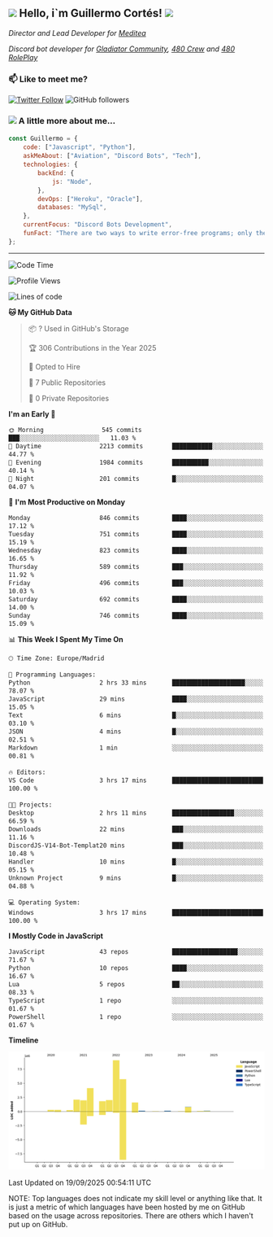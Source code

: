 <h2><img src="https://emojis.slackmojis.com/emojis/images/1531849430/4246/blob-sunglasses.gif?1531849430" width="30"/> Hello, i`m Guillermo Cortés! <img src="https://media.giphy.com/media/PiuVH04cd9JcmqqWKK/giphy.gif" width="50"></h2>
<p><em>Director and Lead Developer for <a href="https://mediteavirtual.es/">Meditea</a>
</em></p>
<p><em>Discord bot developer for <a href="https://discord.comunidadgladiator.com">Gladiator Community</a>, <a href="https://discord.gg/UpvpkUbGdA">480 Crew</a> and <a href="https://discord.gg/dmMRQgH3tu">480 RolePlay</a>
</em></p>

### 📫 Like to meet me?

[![Twitter Follow](https://img.shields.io/twitter/follow/concara3443?label=Follow)](https://twitter.com/intent/follow?screen_name=concara3443)
![GitHub followers](https://img.shields.io/github/followers/concara3443?label=Follow&style=social)

### <img src="https://media.giphy.com/media/WFZvB7VIXBgiz3oDXE/giphy.gif" width="50"> A little more about me...  

```javascript
const Guillermo = {
    code: ["Javascript", "Python"],
    askMeAbout: ["Aviation", "Discord Bots", "Tech"],
    technologies: {
        backEnd: {
            js: "Node",
        },
        devOps: ["Heroku", "Oracle"],
        databases: "MySql",
    },
    currentFocus: "Discord Bots Development",
    funFact: "There are two ways to write error-free programs; only the third one works"
};
```

---

<!--START_SECTION:waka-->
![Code Time](http://img.shields.io/badge/Code%20Time-648%20hrs%2036%20mins-blue)

![Profile Views](http://img.shields.io/badge/Profile%20Views-0-blue)

![Lines of code](https://img.shields.io/badge/From%20Hello%20World%20I%27ve%20Written-30.0%20million%20lines%20of%20code-blue)

**🐱 My GitHub Data** 

> 📦 ? Used in GitHub's Storage 
 > 
> 🏆 306 Contributions in the Year 2025
 > 
> 💼 Opted to Hire
 > 
> 📜 7 Public Repositories 
 > 
> 🔑 0 Private Repositories 
 > 
**I'm an Early 🐤** 

```text
🌞 Morning                545 commits         ███░░░░░░░░░░░░░░░░░░░░░░   11.03 % 
🌆 Daytime                2213 commits        ███████████░░░░░░░░░░░░░░   44.77 % 
🌃 Evening                1984 commits        ██████████░░░░░░░░░░░░░░░   40.14 % 
🌙 Night                  201 commits         █░░░░░░░░░░░░░░░░░░░░░░░░   04.07 % 
```
📅 **I'm Most Productive on Monday** 

```text
Monday                   846 commits         ████░░░░░░░░░░░░░░░░░░░░░   17.12 % 
Tuesday                  751 commits         ████░░░░░░░░░░░░░░░░░░░░░   15.19 % 
Wednesday                823 commits         ████░░░░░░░░░░░░░░░░░░░░░   16.65 % 
Thursday                 589 commits         ███░░░░░░░░░░░░░░░░░░░░░░   11.92 % 
Friday                   496 commits         ███░░░░░░░░░░░░░░░░░░░░░░   10.03 % 
Saturday                 692 commits         ████░░░░░░░░░░░░░░░░░░░░░   14.00 % 
Sunday                   746 commits         ████░░░░░░░░░░░░░░░░░░░░░   15.09 % 
```


📊 **This Week I Spent My Time On** 

```text
🕑︎ Time Zone: Europe/Madrid

💬 Programming Languages: 
Python                   2 hrs 33 mins       ████████████████████░░░░░   78.07 % 
JavaScript               29 mins             ████░░░░░░░░░░░░░░░░░░░░░   15.05 % 
Text                     6 mins              █░░░░░░░░░░░░░░░░░░░░░░░░   03.10 % 
JSON                     4 mins              █░░░░░░░░░░░░░░░░░░░░░░░░   02.51 % 
Markdown                 1 min               ░░░░░░░░░░░░░░░░░░░░░░░░░   00.81 % 

🔥 Editors: 
VS Code                  3 hrs 17 mins       █████████████████████████   100.00 % 

🐱‍💻 Projects: 
Desktop                  2 hrs 11 mins       █████████████████░░░░░░░░   66.59 % 
Downloads                22 mins             ███░░░░░░░░░░░░░░░░░░░░░░   11.16 % 
DiscordJS-V14-Bot-Templat20 mins             ███░░░░░░░░░░░░░░░░░░░░░░   10.48 % 
Handler                  10 mins             █░░░░░░░░░░░░░░░░░░░░░░░░   05.15 % 
Unknown Project          9 mins              █░░░░░░░░░░░░░░░░░░░░░░░░   04.88 % 

💻 Operating System: 
Windows                  3 hrs 17 mins       █████████████████████████   100.00 % 
```

**I Mostly Code in JavaScript** 

```text
JavaScript               43 repos            ██████████████████░░░░░░░   71.67 % 
Python                   10 repos            ████░░░░░░░░░░░░░░░░░░░░░   16.67 % 
Lua                      5 repos             ██░░░░░░░░░░░░░░░░░░░░░░░   08.33 % 
TypeScript               1 repo              ░░░░░░░░░░░░░░░░░░░░░░░░░   01.67 % 
PowerShell               1 repo              ░░░░░░░░░░░░░░░░░░░░░░░░░   01.67 % 
```



**Timeline**

![Lines of Code chart](https://raw.githubusercontent.com/Concara3443/Concara3443/main/assets/bar_graph.png)


 Last Updated on 19/09/2025 00:54:11 UTC
<!--END_SECTION:waka-->

NOTE: Top languages does not indicate my skill level or anything like that. It is just a metric of which languages have been hosted by me on GitHub based on the usage across repositories. There are others which I haven't put up on GitHub.
